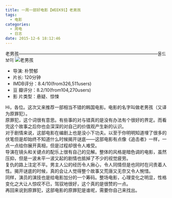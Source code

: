 ```yaml
---
title: 一周一部好电影【WEEK91】老男孩
tags: 
  - 电影
categories:
  - 周电
  - 日志
date: 2015-12-6 18:12:46
---
```


老男孩———————————————————————————————올드보이
![老男孩](https://img.piegg.cn/WEEK91.jpg "老男孩")

<!--more-->

- 导演: 朴赞郁
- 片长: 120分钟
- IMDB评分：8.4/10(from326,511users)
- 豆  瓣评分：8.2/10(from104,270users)
- 影  片类型：悬疑、惊悚

Hi，各位。这次又来推荐一部相当不错的韩国电影。电影的名字叫做老男孩（又译为原罪犯）。  
原罪犯，这个词很有意思。有些事的对与错真的是没有办法有个很好的界定。而看完这个故事之后你也会深深的对自己的价值观产生新的认识。  
对于剧情来说，这部电影在编剧上也是没小下功夫。以至于你明明知道埋了很多的伏笔但是却始终不知道什么时候揭开谜底——这部电影有点像《追击者》一样，一点一点给你展开真相，但是过程却很令人难受。  
导演在镜头和关键点的配乐上很有自己的见解。整体的风格是暗色调的电影，虽然压抑，但是一波未平一波又起的剧情也抵掉了不少的视觉疲劳。  
复仇的路上注定不平。男主人公的经历令人揪心，令人同情但是也同时在问责着人性。揭开谜底的时候，真的会让人觉得整个故事又荒唐又无奈又令人惋惜。  
同样，演员的演技也是给电影加分的一个筹码。整场电影，心理变化之明显，性格变化之大让人惊叹不已，驾驭地很好，这个真的是很赞的一点。  
再回来说到原罪犯，这部电影的原罪犯是谁呢，需要你自己来找出。
